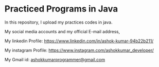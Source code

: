 # Practiced Programs in Java
In this repository, I upload my practices codes in java.

My social media accounts and my official E-mail address,

My linkedin Profile: https://www.linkedin.com/in/ashok-kumar-94b22b211/

My instagram Profile: https://www.instagram.com/ashokkumar_developer/

My Gmail id: ashokkumarprogrammer@gmail.com
